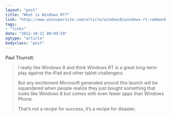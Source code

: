 ```yaml
---
layout: "post"
title: "What is Windows RT?"
link: "http://www.winsupersite.com/article/windows8/windows-rt-redmond-problem-144554"
tags: 
- "links"
date: "2012-10-21 00:09:59"
ogtype: "article"
bodyclass: "post"
---
```


Paul Thurrott:

> I really like Windows 8 and think Windows RT is a great long-term play against the iPad and other tablet challengers.
> 
> But any excitement Microsoft generated around this launch will be squandered when people realize they just bought something that looks like Windows 8 but comes with even fewer apps than Windows Phone.
> 
> That’s not a recipe for success, it’s a recipe for disaster.